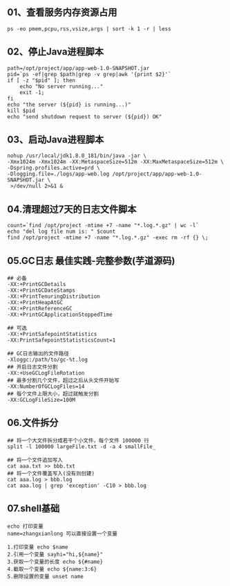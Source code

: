 ## 01、查看服务内存资源占用
````shell script
ps -eo pmem,pcpu,rss,vsize,args | sort -k 1 -r | less
````
## 02、停止Java进程脚本
````shell script
path=/opt/project/app/app-web-1.0-SNAPSHOT.jar
pid=`ps -ef|grep $path|grep -v grep|awk '{print $2}'`
if [ -z "$pid" ]; then
    echo "No server running..."
    exit -1;
fi
echo "the server (${pid} is running...)"
kill $pid
echo "send shutdown request to server (${pid}) OK"
````

## 03、启动Java进程脚本
````shell script
nohup /usr/local/jdk1.8.0_181/bin/java -jar \
-Xmx1024m -Xmx1024m -XX:MetaspaceSize=512m -XX:MaxMetaspaceSize=512m \
-Dspring.profiles.active=prd \
-Dlogging.file=./logs/app-web.log /opt/project/app/app-web-1.0-SNAPSHOT.jar \
 >/dev/null 2>&1 &
````

## 04.清理超过7天的日志文件脚本
````shell script
count=`find /opt/project -mtime +7 -name "*.log.*.gz" | wc -l`
echo "del log file num is: " $count
find /opt/project -mtime +7 -name "*.log.*.gz" -exec rm -rf {} \;
````

## 05.GC日志 最佳实践-完整参数(芋道源码)
````shell script
## 必备
-XX:+PrintGCDetails
-XX:+PrintGCDateStamps
-XX:+PrintTenuringDistribution
-XX:+PrintHeapAtGC
-XX:+PrintReferenceGC
-XX:+PrintGCApplicationStoppedTime

## 可选
-XX:+PrintSafepointStatistics
-XX:PrintSafepointStatisticsCount=1

## GC日志输出的文件路径
-Xloggc:/path/to/gc-%t.log
## 开启日志文件分割
-XX:+UseGCLogFileRotation
## 最多分割几个文件，超过之后从头文件开始写
-XX:NumberOfGCLogFiles=14
## 每个文件上限大小，超过就触发分割
-XX:GCLogFileSize=100M
````

## 06.文件拆分
````shell script
## 将一个大文件拆分成若干个小文件，每个文件 100000 行
split -l 100000 largeFile.txt -d -a 4 smallFile_

## 将一个文件追加写入
cat aaa.txt >> bbb.txt
## 将一个文件覆盖写入(没有则创建)
cat aaa.log > bbb.log
cat aaa.log | grep 'exception' -C10 > bbb.log
````
## 07.shell基础
````shell script
echo 打印变量
name=zhangxianlong 可以直接设置一个变量

1.打印变量 echo $name
2.引用一个变量 sayhi="hi,${name}"
3.获取一个变量的长度 echo ${#name}
4.截取一个变量 echo ${name:3:6}
5.删除设置的变量 unset name
````